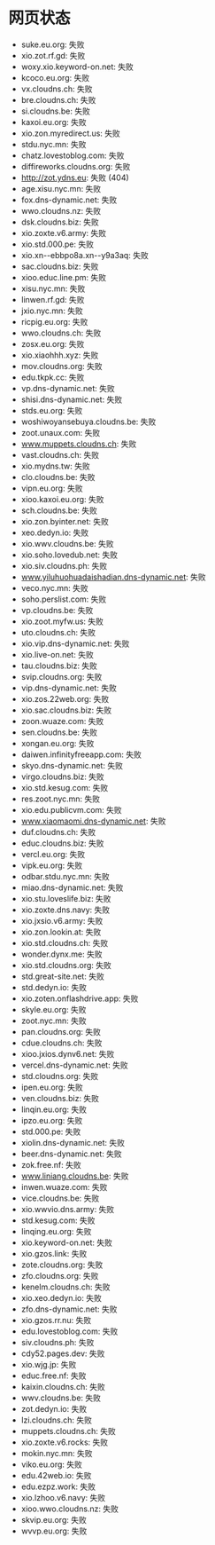 # 网页状态
- suke.eu.org: 失败
- xio.zot.rf.gd: 失败
- woxy.xio.keyword-on.net: 失败
- kcoco.eu.org: 失败
- vx.cloudns.ch: 失败
- bre.cloudns.ch: 失败
- si.cloudns.be: 失败
- kaxoi.eu.org: 失败
- xio.zon.myredirect.us: 失败
- stdu.nyc.mn: 失败
- chatz.lovestoblog.com: 失败
- diffireworks.cloudns.org: 失败
- http://zot.ydns.eu: 失败 (404)
- age.xisu.nyc.mn: 失败
- fox.dns-dynamic.net: 失败
- wwo.cloudns.nz: 失败
- dsk.cloudns.biz: 失败
- xio.zoxte.v6.army: 失败
- xio.std.000.pe: 失败
- xio.xn--ebbpo8a.xn--y9a3aq: 失败
- sac.cloudns.biz: 失败
- xioo.educ.line.pm: 失败
- xisu.nyc.mn: 失败
- linwen.rf.gd: 失败
- jxio.nyc.mn: 失败
- ricpig.eu.org: 失败
- wwo.cloudns.ch: 失败
- zosx.eu.org: 失败
- xio.xiaohhh.xyz: 失败
- mov.cloudns.org: 失败
- edu.tkpk.cc: 失败
- vp.dns-dynamic.net: 失败
- shisi.dns-dynamic.net: 失败
- stds.eu.org: 失败
- woshiwoyansebuya.cloudns.be: 失败
- zoot.unaux.com: 失败
- www.muppets.cloudns.ch: 失败
- vast.cloudns.ch: 失败
- xio.mydns.tw: 失败
- clo.cloudns.be: 失败
- vipn.eu.org: 失败
- xioo.kaxoi.eu.org: 失败
- sch.cloudns.be: 失败
- xio.zon.byinter.net: 失败
- xeo.dedyn.io: 失败
- xio.wwv.cloudns.be: 失败
- xio.soho.lovedub.net: 失败
- xio.siv.cloudns.ph: 失败
- www.yiluhuohuadaishadian.dns-dynamic.net: 失败
- veco.nyc.mn: 失败
- soho.perslist.com: 失败
- vp.cloudns.be: 失败
- xio.zoot.myfw.us: 失败
- uto.cloudns.ch: 失败
- xio.vip.dns-dynamic.net: 失败
- xio.live-on.net: 失败
- tau.cloudns.biz: 失败
- svip.cloudns.org: 失败
- vip.dns-dynamic.net: 失败
- xio.zos.22web.org: 失败
- xio.sac.cloudns.biz: 失败
- zoon.wuaze.com: 失败
- sen.cloudns.be: 失败
- xongan.eu.org: 失败
- daiwen.infinityfreeapp.com: 失败
- skyo.dns-dynamic.net: 失败
- virgo.cloudns.biz: 失败
- xio.std.kesug.com: 失败
- res.zoot.nyc.mn: 失败
- xio.edu.publicvm.com: 失败
- www.xiaomaomi.dns-dynamic.net: 失败
- duf.cloudns.ch: 失败
- educ.cloudns.biz: 失败
- vercl.eu.org: 失败
- vipk.eu.org: 失败
- odbar.stdu.nyc.mn: 失败
- miao.dns-dynamic.net: 失败
- xio.stu.loveslife.biz: 失败
- xio.zoxte.dns.navy: 失败
- xio.jxsio.v6.army: 失败
- xio.zon.lookin.at: 失败
- xio.std.cloudns.ch: 失败
- wonder.dynx.me: 失败
- xio.std.cloudns.org: 失败
- std.great-site.net: 失败
- std.dedyn.io: 失败
- xio.zoten.onflashdrive.app: 失败
- skyle.eu.org: 失败
- zoot.nyc.mn: 失败
- pan.cloudns.org: 失败
- cdue.cloudns.ch: 失败
- xioo.jxios.dynv6.net: 失败
- vercel.dns-dynamic.net: 失败
- std.cloudns.org: 失败
- ipen.eu.org: 失败
- ven.cloudns.biz: 失败
- linqin.eu.org: 失败
- ipzo.eu.org: 失败
- std.000.pe: 失败
- xiolin.dns-dynamic.net: 失败
- beer.dns-dynamic.net: 失败
- zok.free.nf: 失败
- www.liniang.cloudns.be: 失败
- inwen.wuaze.com: 失败
- vice.cloudns.be: 失败
- xio.wwvio.dns.army: 失败
- std.kesug.com: 失败
- linqing.eu.org: 失败
- xio.keyword-on.net: 失败
- xio.gzos.link: 失败
- zote.cloudns.org: 失败
- zfo.cloudns.org: 失败
- kenelm.cloudns.ch: 失败
- xio.xeo.dedyn.io: 失败
- zfo.dns-dynamic.net: 失败
- xio.gzos.rr.nu: 失败
- edu.lovestoblog.com: 失败
- siv.cloudns.ph: 失败
- cdy52.pages.dev: 失败
- xio.wjg.jp: 失败
- educ.free.nf: 失败
- kaixin.cloudns.ch: 失败
- wwv.cloudns.be: 失败
- zot.dedyn.io: 失败
- lzi.cloudns.ch: 失败
- muppets.cloudns.ch: 失败
- xio.zoxte.v6.rocks: 失败
- mokin.nyc.mn: 失败
- viko.eu.org: 失败
- edu.42web.io: 失败
- edu.ezpz.work: 失败
- xio.lzhoo.v6.navy: 失败
- xioo.wwo.cloudns.nz: 失败
- skvip.eu.org: 失败
- wvvp.eu.org: 失败
